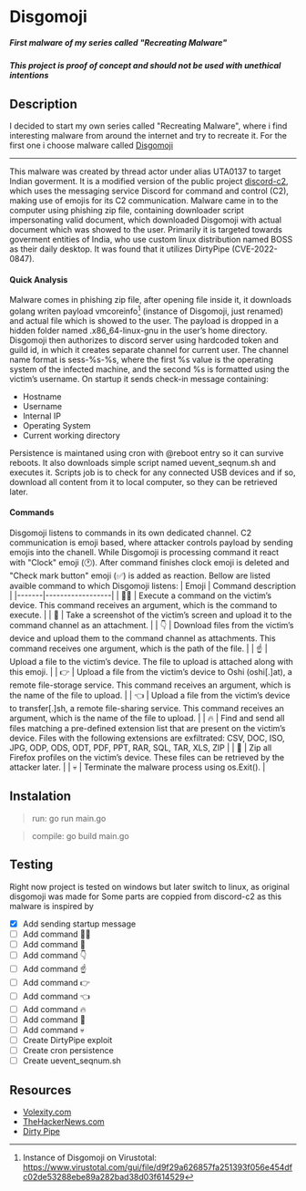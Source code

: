 # Disgomoji

##### First malware of my series called "Recreating Malware"
##### This project is proof of concept and should not be used with unethical intentions

## Description
I decided to start my own series called "Recreating Malware", where i find interesting malware from around the internet and try to recreate it. For the first one i choose malware called [Disgomoji](https://www.volexity.com/blog/2024/06/13/disgomoji-malware-used-to-target-indian-government/)
***
This malware was created by thread actor under alias UTA0137 to target Indian goverment. It is a modified version of the public project [discord-c2](https://github.com/bmdyy/discord-c2), which uses the messaging service Discord for command and control (C2), making use of emojis for its C2 communication. Malware came in to the computer using phishing zip file, containing downloader script impersonating valid document, which downloaded Disgomoji with actual document which was showed to the user. Primarily it is targeted towards goverment entities of India, who use custom linux distribution named BOSS as their daily desktop. It was found that it utilizes DirtyPipe (CVE-2022-0847).
#### Quick Analysis
Malware comes in phishing zip file, after opening file inside it, it downloads golang writen payload vmcoreinfo[^1] (instance of Disgomoji, just renamed) and actual file which is showed to the user. The payload is dropped in a hidden folder named .x86_64-linux-gnu in the user’s home directory. Disgomoji then authorizes to discord server using hardcoded token and guild id, in which it creates separate channel for current user. The channel name format is sess-%s-%s, where the first %s value is the operating system of the infected machine, and the second %s is formatted using the victim’s username. 
On startup it sends check-in message containing:
- Hostname
- Username
- Internal IP
- Operating System
- Current working directory

Persistence is maintaned using cron with @reboot entry so it can survive reboots. It also downloads simple script named uevent_seqnum.sh and executes it. Scripts job is to check for any connected USB devices and if so, download all content from it to local computer, so they can be retrieved later.
#### Commands
Disgomoji listens to commands in its own dedicated channel. C2 communication is emoji based, where attacker controls payload by sending emojis into the chanell. While Disgomoji is processing command it react with "Clock" emoji (🕐). After command finishes clock emoji is deleted and "Check mark button" emoji (✅) is added as reaction.
Bellow are listed avaible command to which Disgomoji listens:
| Emoji | Command description |
|-------|------------------|
|  🏃‍♂️  | Execute a command on the victim’s device. This command receives an argument, which is the command to execute. |
|  📸  | Take a screenshot of the victim’s screen and upload it to the command channel as an attachment. |
|  👇  | Download files from the victim’s device and upload them to the command channel as attachments. This command receives one argument, which is the path of the file. |
|  ☝️  | Upload a file to the victim’s device. The file to upload is attached along with this emoji. |
|  👉  | Upload a file from the victim’s device to Oshi (oshi[.]at), a remote file-storage service. This command receives an argument, which is the name of the file to upload. |
|  👈  | Upload a file from the victim’s device to transfer[.]sh, a remote file-sharing service. This command receives an argument, which is the name of the file to upload. |
|  🔥  | Find and send all files matching a pre-defined extension list that are present on the victim’s device. Files with the following extensions are exfiltrated: CSV, DOC, ISO, JPG, ODP, ODS, ODT, PDF, PPT, RAR, SQL, TAR, XLS, ZIP |
|  🦊  | Zip all Firefox profiles on the victim’s device. These files can be retrieved by the attacker later. |
|  💀  | Terminate the malware process using os.Exit(). |

## Instalation
> run: go run main.go

> compile: go build main.go

## Testing
Right now project is tested on windows but later switch to linux, as original disgomoji was made for
Some parts are coppied from discord-c2 as this malware is inspired by

- [x] Add sending startup message
- [ ] Add command 🏃‍♂️
- [ ] Add command 📸
- [ ] Add command 👇
- [ ] Add command ☝️
- [ ] Add command 👉
- [ ] Add command 👈
- [ ] Add command 🔥
- [ ] Add command 🦊
- [ ] Add command 💀
- [ ] Create DirtyPipe exploit
- [ ] Create cron persistence
- [ ] Create uevent_seqnum.sh

## Resources
- [Volexity.com](https://www.volexity.com/blog/2024/06/13/disgomoji-malware-used-to-target-indian-government)
- [TheHackerNews.com](https://thehackernews.com/2024/06/pakistani-hackers-use-disgomoji-malware.html)
- [Dirty Pipe](https://github.com/AlexisAhmed/CVE-2022-0847-DirtyPipe-Exploits)

[^1]: Instance of Disgomoji on Virustotal: https://www.virustotal.com/gui/file/d9f29a626857fa251393f056e454dfc02de53288ebe89a282bad38d03f614529
